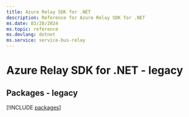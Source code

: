 ```yaml
---
title: Azure Relay SDK for .NET
description: Reference for Azure Relay SDK for .NET
ms.date: 03/28/2024
ms.topic: reference
ms.devlang: dotnet
ms.service: service-bus-relay
---
```

# Azure Relay SDK for .NET - legacy
## Packages - legacy
[!INCLUDE [packages](relay-index.md)]